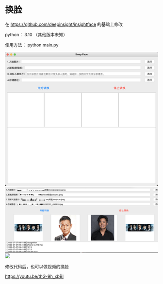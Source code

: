 <h1>换脸</h1>

在 https://github.com/deepinsight/insightface 的基础上修改

python： 3.10 （其他版本未知）

使用方法： python main.py 

<img src="resource/1.png">
<img src="resource/3.png">
<img src="resource/2.png">

修改代码后，也可以做视频的换脸

https://youtu.be/thG-9h_xbBI